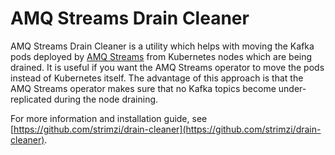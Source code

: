 # AMQ Streams Drain Cleaner

AMQ Streams Drain Cleaner is a utility which helps with moving the Kafka pods deployed by [AMQ Streams](https://access.redhat.com/documentation/en-us/red_hat_amq_streams) from Kubernetes nodes which are being drained.
It is useful if you want the AMQ Streams operator to move the pods instead of Kubernetes itself.
The advantage of this approach is that the AMQ Streams operator makes sure that no Kafka topics become under-replicated during the node draining.

For more information and installation guide, see [https://github.com/strimzi/drain-cleaner](https://github.com/strimzi/drain-cleaner).
